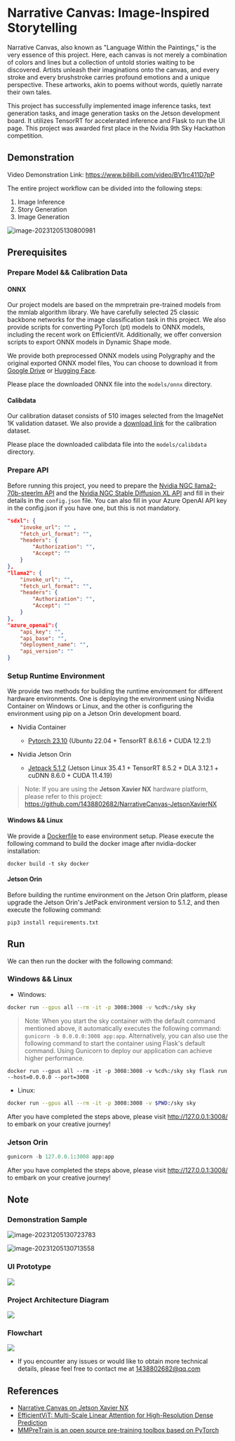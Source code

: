 # Narrative Canvas: Image-Inspired Storytelling

Narrative Canvas, also known as "Language Within the Paintings," is the very essence of this project. Here, each canvas is not merely a combination of colors and lines but a collection of untold stories waiting to be discovered. Artists unleash their imaginations onto the canvas, and every stroke and every brushstroke carries profound emotions and a unique perspective. These artworks, akin to poems without words, quietly narrate their own tales.

This project has successfully implemented image inference tasks, text generation tasks, and image generation tasks on the Jetson development board. It utilizes TensorRT for accelerated inference and Flask to run the UI page. This project was awarded first place in the Nvidia 9th Sky Hackathon competition.

## Demonstration

Video Demonstration Link: https://www.bilibili.com/video/BV1rc411D7pP

The entire project workflow can be divided into the following steps:

1. Image Inference
2. Story Generation
3. Image Generation

![image-20231205130800981](./assets/image-20231205130800981.png)

## Prerequisites

### Prepare Model && Calibration Data

#### ONNX

Our project models are based on the mmpretrain pre-trained models from the mmlab algorithm library. We have carefully selected 25 classic backbone networks for the image classification task in this project. We also provide scripts for converting PyTorch (pt) models to ONNX models, including the recent work on EfficientVit. Additionally, we offer conversion scripts to export ONNX models in Dynamic Shape mode. 

We provide both preprocessed ONNX models using Polygraphy and the original exported ONNX model files, You can choose to download it from [Google Drive](https://drive.google.com/file/d/1T0-ZIWmZ7eQ7y6KvjXEUbsswfG1GvcNe/view?usp=drive_link) or [Hugging Face](https://huggingface.co/CtrlX/ModelReady-pretrain/tree/main).

Please place the downloaded ONNX file into the `models/onnx` directory.

#### Calibdata

Our calibration dataset consists of 510 images selected from the ImageNet 1K validation dataset. We also provide a [download link](https://drive.google.com/file/d/10QTdYG3SvPnC8xLRYmjBFWInl0qEgbza/view?usp=drive_link) for the calibration dataset. 

Please place the downloaded calibdata file into the `models/calibdata` directory.

### Prepare API

Before running this project, you need to prepare the [Nvidia NGC llama2-70b-steerlm API](https://catalog.ngc.nvidia.com/orgs/nvidia/teams/ai-foundation/models/llama2-70b-steerlm/api) and the [Nvidia NGC Stable Diffusion XL API](https://catalog.ngc.nvidia.com/orgs/nvidia/teams/ai-foundation/models/sdxl/api) and fill in their details in the `config.json` file. You can also fill in your Azure OpenAI API key in the config.json if you have one, but this is not mandatory.

```json
"sdxl": {
    "invoke_url": "" ,
    "fetch_url_format": "",
    "headers": {
        "Authorization": "",
        "Accept": ""
    }
},
"llama2": {
    "invoke_url": "",
    "fetch_url_format": "",
    "headers": {
        "Authorization": "",
        "Accept": ""
    }
},
"azure_openai":{
    "api_key": "",
    "api_base": "",
    "deployment_name": "",
    "api_version": ""
}
```

### Setup Runtime Environment

We provide two methods for building the runtime environment for different hardware environments. One is deploying the environment using Nvidia Container on Windows or Linux, and the other is configuring the environment using pip on a Jetson Orin development board.

- Nvidia Container
  - [Pytorch 23.10](https://catalog.ngc.nvidia.com/orgs/nvidia/containers/pytorch) (Ubuntu 22.04 + TensorRT 8.6.1.6 + CUDA 12.2.1)

- Nvidia Jetson Orin
  - [Jetpack 5.1.2](https://developer.nvidia.com/embedded/jetpack) (Jetson Linux 35.4.1 + TensorRT 8.5.2 + DLA 3.12.1 + cuDNN 8.6.0 + CUDA 11.4.19)

> Note: If you are using the **Jetson Xavier NX** hardware platform, please refer to this project: https://github.com/1438802682/NarrativeCanvas-JetsonXavierNX

#### Windows && Linux

We provide a [Dockerfile](./docker/Dockerfile) to ease environment setup. Please execute the following command to build the docker image after nvidia-docker installation:

```
docker build -t sky docker
```

#### Jetson Orin

Before building the runtime environment on the Jetson Orin platform, please upgrade the Jetson Orin's JetPack environment version to 5.1.2, and then execute the following command:

```
pip3 install requirements.txt
```

## Run

We can then run the docker with the following command:

### Windows && Linux

- Windows:

```bash
docker run --gpus all --rm -it -p 3008:3008 -v %cd%:/sky sky
```
> Note:  When you start the sky container with the default command mentioned above, it automatically executes the following command: `gunicorn -b 0.0.0.0:3008 app:app`. Alternatively, you can also use the following command to start the container using Flask's default command. Using Gunicorn to deploy our application can achieve higher performance.

```
docker run --gpus all --rm -it -p 3008:3008 -v %cd%:/sky sky flask run --host=0.0.0.0 --port=3008
```

- Linux:

```bash
docker run --gpus all --rm -it -p 3008:3008 -v $PWD:/sky sky
```

After you have completed the steps above, please visit http://127.0.0.1:3008/ to embark on your creative journey!

### Jetson Orin

```py
gunicorn -b 127.0.0.1:3008 app:app
```

After you have completed the steps above, please visit http://127.0.0.1:3008/ to embark on your creative journey!

## Note

### Demonstration Sample

![image-20231205130723783](./assets/image-20231205130723783.png)

![image-20231205130713558](./assets/image-20231205130713558.png)

### UI Prototype

![](./assets/protograph.png)

### Project Architecture Diagram

![](./assets/architecture.png)

### Flowchart

![](./assets/flowsheet.png)



- If you encounter any issues or would like to obtain more technical details, please feel free to contact me at [1438802682@qq.com](mailto:1438802682@qq.com)

## References

- [Narrative Canvas on Jetson Xavier NX](https://github.com/1438802682/NarrativeCanvas-JetsonXavierNX)
- [EfficientViT: Multi-Scale Linear Attention for High-Resolution Dense Prediction](https://github.com/mit-han-lab/efficientvit)
- [MMPreTrain is an open source pre-training toolbox based on PyTorch](https://github.com/open-mmlab/mmpretrain/tree/main/mmpretrain)

